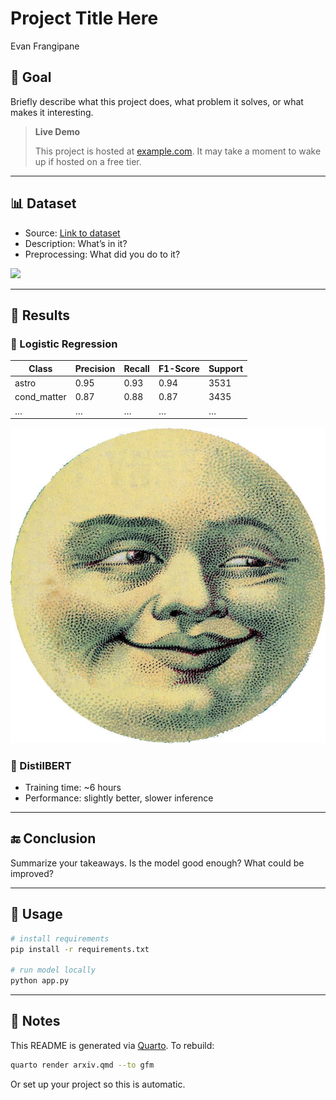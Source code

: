 # Project Title Here
Evan Frangipane

## 🧠 Goal

Briefly describe what this project does, what problem it solves, or what
makes it interesting.

> **Live Demo**
>
> This project is hosted at [example.com](https://example.com). It may
> take a moment to wake up if hosted on a free tier.

------------------------------------------------------------------------

## 📊 Dataset

-   Source: [Link to dataset](#)
-   Description: What’s in it?
-   Preprocessing: What did you do to it?

<img src="images/class_hist.png" data-fig-align="center" />

------------------------------------------------------------------------

## 🧪 Results

### 🔹 Logistic Regression

<table>
<thead>
<tr>
<th>Class</th>
<th>Precision</th>
<th>Recall</th>
<th>F1-Score</th>
<th>Support</th>
</tr>
</thead>
<tbody>
<tr>
<td>astro</td>
<td>0.95</td>
<td>0.93</td>
<td>0.94</td>
<td>3531</td>
</tr>
<tr>
<td>cond_matter</td>
<td>0.87</td>
<td>0.88</td>
<td>0.87</td>
<td>3435</td>
</tr>
<tr>
<td>…</td>
<td>…</td>
<td>…</td>
<td>…</td>
<td>…</td>
</tr>
</tbody>
</table>

<img src="images/moon.jpg" data-fig-align="center" />

### 🔹 DistilBERT

-   Training time: ~6 hours
-   Performance: slightly better, slower inference

------------------------------------------------------------------------

## 🔚 Conclusion

Summarize your takeaways. Is the model good enough? What could be
improved?

------------------------------------------------------------------------

## 🚀 Usage

``` bash
# install requirements
pip install -r requirements.txt

# run model locally
python app.py
```

------------------------------------------------------------------------

## 📝 Notes

This README is generated via [Quarto](https://quarto.org). To rebuild:

``` bash
quarto render arxiv.qmd --to gfm
```

Or set up your project so this is automatic.
